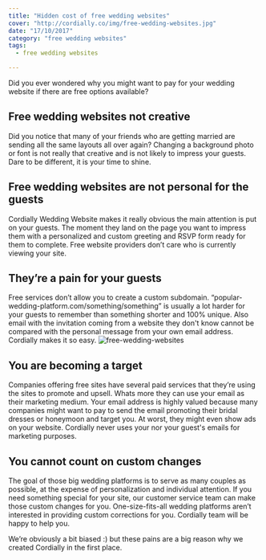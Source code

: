 ```yaml
---
title: "Hidden cost of free wedding websites"
cover: "http://cordially.co/img/free-wedding-websites.jpg"
date: "17/10/2017"
category: "free wedding websites"
tags:
  - free wedding websites

---
```


Did you ever wondered why you might want to pay for your wedding website if there are free options available?

## Free wedding websites not creative

Did you notice that many of your friends who are getting married are sending all the same layouts all over again? Changing a background photo or font is not really that creative and is not likely to impress your guests. Dare to be different, it is your time to shine.

## Free wedding websites are not personal for the guests


Cordially Wedding Website makes it really obvious the main attention is put on your guests. The moment they land on the page you want to impress them with a personalized and custom greeting and RSVP form ready for them to complete. Free website providers don’t care who is currently viewing your site.

## They’re a pain for your guests

Free services don’t allow you to create a custom subdomain. “popular-wedding-platform.com/something/something” is usually a lot harder for your guests to remember than something shorter and 100% unique. Also email with the invitation coming from a website they don't know cannot be compared with the personal message from your own email address. Cordially makes it so easy.
![free-wedding-websites](http://cordially.co/img/free-wedding-websites.jpg)


## You are becoming a target

Companies offering free sites have several paid services that they’re using the sites to promote and upsell. Whats more they can use your email as their marketing medium. Your email address is highly valued because many companies might want to pay to send the email promoting their bridal dresses or honeymoon and target you. At worst, they might even show ads on your website. Cordially never uses your nor your guest's emails for marketing purposes.


## You cannot count on custom changes

The goal of those big wedding platforms is to serve as many couples as possible, at the expense of personalization and individual attention. If you need something special for your site, our customer service team can make those custom changes for you. One-size-fits-all wedding platforms aren’t interested in providing custom corrections for you. Cordially team will be happy to help you.

We’re obviously a bit biased :) but these pains are a big reason why we created Cordially in the first place.
